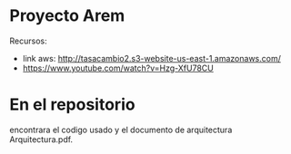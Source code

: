 # Proyecto Arem
Recursos:
- link aws: http://tasacambio2.s3-website-us-east-1.amazonaws.com/
- https://www.youtube.com/watch?v=Hzg-XfU78CU
# En el repositorio
encontrara el codigo usado y el documento de arquitectura Arquitectura.pdf.
